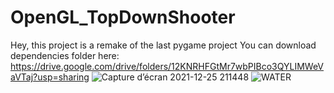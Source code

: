 # OpenGL_TopDownShooter
Hey, this project is a remake of the last pygame project
You can download dependencies folder here: 
https://drive.google.com/drive/folders/12KNRHFGtMr7wbPIBco3QYLIMWeVaVTaj?usp=sharing
![Capture d’écran 2021-12-25 211448](https://user-images.githubusercontent.com/70033490/147395215-b24eca90-21f1-4b33-b3f3-a505bee34a0d.png)
![WATER](https://user-images.githubusercontent.com/70033490/147420571-3e49d7a0-9139-4da4-b962-bca525d3542d.png)
